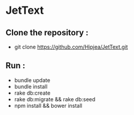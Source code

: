 # JetText

## Clone the repository :

* git clone https://github.com/Hipjea/JetText.git

## Run :
		
* bundle update
* bundle install
* rake db:create
* rake db:migrate && rake db:seed
* npm install && bower install